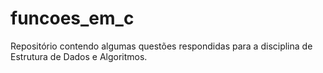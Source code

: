 # funcoes_em_c
Repositório contendo algumas questões respondidas para a disciplina de Estrutura de Dados e Algoritmos.
